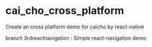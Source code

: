 # cai_cho_cross_platform
Create an cross platform demo for caicho by react-native 

branch 3rdreactnavigation : Simple react-navigation demo
